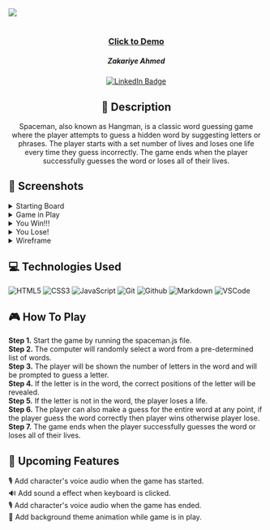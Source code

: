 <div>
<img src="https://user-images.githubusercontent.com/108743041/215025638-7beacce8-4100-419c-9fa3-c95689e20cce.png"></img>
</div>

#

 <div id="description" align="center">
      
 ### <a href="https://ahmedzak49.github.io/Spaceman-Star-Wars-Theme-/">Click to Demo</a>

      
  ##### Zakariye Ahmed

  [![LinkedIn Badge](https://img.shields.io/badge/-@Ahmedzak49-blue?style=flat&logo=Linkedin&logoColor=black)](https://www.linkedin.com/in/Ahmedzak49)

  ## :pencil: Description

Spaceman, also known as Hangman, is a classic word guessing game where the player attempts to guess a hidden word by suggesting letters or phrases. The player starts with a set number of lives and loses one life every time they guess incorrectly. The game ends when the player successfully guesses the word or loses all of their lives.

 </div>
  
 <div id="document" align="left">
  

  ## :camera_flash: Screenshots 

<details><summary>Starting Board</summary><img src="https://user-images.githubusercontent.com/108743041/215022793-94b1f32d-a9a5-4d94-991e-6c40d5e58978.png"></img></details>

<details><summary>Game in Play</summary><img src="https://user-images.githubusercontent.com/108743041/215023044-bb89db4d-6bcd-41f4-b1f6-33e74f2f599e.png"></img></details>

<details><summary>You Win!!!</summary><img src="https://user-images.githubusercontent.com/108743041/215023223-23f8304f-3cf0-4a48-9946-94cfc27043d6.png"></img></details>

<details><summary>You Lose!</summary><img src="https://user-images.githubusercontent.com/108743041/215023628-a7d432ee-d553-469a-9161-254b769489ed.png"></img></details>

<details><summary>Wireframe</summary><img width="1332" alt="Screenshot 2023-01-27 at 7 27 41 AM" src="https://user-images.githubusercontent.com/108743041/215141203-848b5f0b-6f5b-45f5-8d00-a9118f800a4e.png"></img></details>

## :computer: Technologies Used
  ![HTML5](https://img.shields.io/badge/-HTML5-05122A?style=flat&logo=html5)
    ![CSS3](https://img.shields.io/badge/-CSS-05122A?style=flat&logo=css3)
      ![JavaScript](https://img.shields.io/badge/-JavaScript-05122A?style=flat&logo=javascript)
        ![Git](https://img.shields.io/badge/-Git-05122A?style=flat&logo=git)
          ![Github](https://img.shields.io/badge/-GitHub-05122A?style=flat&logo=github)
            ![Markdown](https://img.shields.io/badge/-Markdown-05122A?style=flat&logo=markdown)
              ![VSCode](https://img.shields.io/badge/-VS_Code-05122A?style=flat&logo=visualstudio)
             
## 🎮  How To Play
<strong>Step 1.</strong> Start the game by running the spaceman.js file.<br>
<strong>Step 2.</strong> The computer will randomly select a word from a pre-determined list of words.<br>
<strong>Step 3.</strong> The player will be shown the number of letters in the word and will be prompted to guess a letter.<br>
<strong>Step 4.</strong> If the letter is in the word, the correct positions of the letter will be revealed.<br>
<strong>Step 5.</strong> If the letter is not in the word, the player loses a life.<br>
<strong>Step 6.</strong> The player can also make a guess for the entire word at any point, if the player guess the word correctly then player wins otherwise player lose.<br>
<strong>Step 7.</strong> The game ends when the player successfully guesses the word or loses all of their lives.

## :ice_cube: Upcoming Features

🎙️  Add character's voice audio when the game has started.<br>
🔊  Add sound a effect when keyboard is clicked.<br>
🎙️  Add character's voice audio when the game has ended.<br>
🌌  Add background theme animation while game is in play.<br>
</div>





















